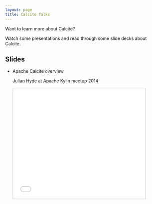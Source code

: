 ```yaml
---
layout: page
title: Calcite Talks
---
```


Want to learn more about Calcite?

Watch some presentations and read through some slide decks about Calcite.

## Slides

* Apache Calcite overview

    Julian Hyde at Apache Kylin meetup 2014

    <iframe src="//www.slideshare.net/slideshow/embed_code/key/fCGsAedsQiq53V"
    width="425" height="355" frameborder="0" marginwidth="0" marginheight="0"
    scrolling="no" style="border:1px solid #CCC; border-width:1px;
    margin-bottom:5px; max-width: 100%;" allowfullscreen> </iframe>
